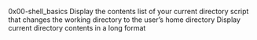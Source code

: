 0x00-shell_basics
Display the contents list of your current directory
script that changes the working directory to the user’s home directory
Display current directory contents in a long format
